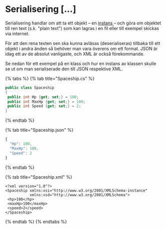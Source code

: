 # Serialisering \[…]

Serialisering handlar om att ta ett objekt – en [instans ](../../klasser-och-objektorientering/klasser-och-instanser.md)– och göra om objektet till ren text (s.k. "plain text") som kan lagras i en fil eller till exempel skickas via internet.

För att den rena texten sen ska kunna avläsas (deserialiseras) tillbaka till ett objekt i andra änden så behöver man vara överens om ett format. JSON är idag ett av de absolut vanligaste, och XML är också förekommande.

Se nedan för ett exempel på en klass och hur en instans av klassen skulle se ut om man serialiserade den till JSON respektive XML.

{% tabs %}
{% tab title="Spaceship.cs" %}
```csharp
public class Spaceship
{
 public int Hp {get; set;} = 100;
 public int MaxHp {get; set;} = 100;
 public int Speed {get; set;} = 2;
}
```
{% endtab %}

{% tab title="Spaceship.json" %}
```javascript
{
  "Hp": 100,
  "MaxHp": 100,
  "Speed": 2
}
```
{% endtab %}

{% tab title="Spaceship.xml" %}
```markup
<?xml version="1.0"?>
<Spaceship xmlns:xsi="http://www.w3.org/2001/XMLSchema-instance" 
           xmlns:xsd="http://www.w3.org/2001/XMLSchema">
 <hp>100</hp>
 <maxHp>100</maxHp>
 <speed>2</speed>
</Spaceship>
```
{% endtab %}
{% endtabs %}

